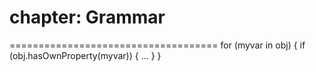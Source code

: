 chapter: Grammar
==================
    
    
====================================
for (myvar in obj) {
    if (obj.hasOwnProperty(myvar)) {
        ...
    }
}
    